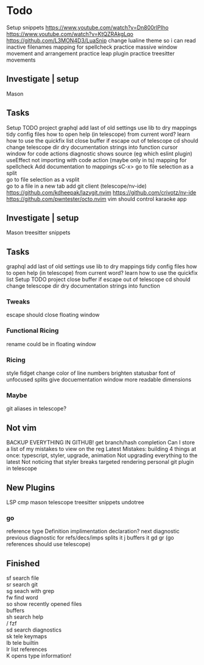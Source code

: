 

# Todo
Setup snippets
  https://www.youtube.com/watch?v=Dn800rlPIho
  https://www.youtube.com/watch?v=KtQZRAkgLqo
  https://github.com/L3MON4D3/LuaSnip
change lualine theme so i can read inactive filenames
mapping for spellcheck
practice massive window movement and arrangement
practice leap plugin
practice treesitter movements

## Investigate | setup
Mason

## Tasks
Setup TODO project
graphql
add last of old settings
use lib to dry mappings
tidy config files
how to open help (in telescope) from current word?
learn how to use the quickfix list
close buffer if escape out of telescope
cd should change telescope dir
dry documentation strings into function
cursor window for code actions
diagnostic shows source (eg which eslint plugin)
useEffect not importing with code action (maybe only in ts)
mapping for spellcheck
Add documentation to mappings
sC-x> go to file selection as a split   
<C-v> go to file selection as a vsplit   
<C-t> go to a file in a new tab
add git client (telescope/nv-ide)
  https://github.com/kdheepak/lazygit.nvim
  https://github.com/crivotz/nv-ide
  https://github.com/pwntester/octo.nvim
vim should control karaoke app

## Investigate | setup
Mason
treesitter
snippets

## Tasks
graphql
add last of old settings
use lib to dry mappings
tidy config files
how to open help (in telescope) from current word?
learn how to use the quickfix list
Setup TODO project
close buffer if escape out of telescope
cd should change telescope dir
dry documentation strings into function

### Tweaks
escape should close floating window

### Functional Ricing
rename could be in floating window

### Ricing
style fidget
change color of line numbers
brighten statusbar font of unfocused splits
give docuementation window more readable dimensions


### Maybe
git aliases in telescope?


## Not vim
BACKUP EVERYTHING IN GITHUB!
get branch/hash completion
Can I store a list of my mistakes to view on the reg
  Latest Mistakes:
    building 4 things at once: typescript, styler, upgrade, animation
    Not upgrading everything to the latest
    Not noticing that styler breaks targeted rendering
personal git plugin in telescope


## New Plugins
LSP
cmp
mason
telescope
treesitter
snippets
undotree


### go
  reference
  type Definition
  implimentation
  declaration?
  next diagnostic
  previous diagnostic
for refs/decs/imps
<leader> splits it
j buffers it
gd
gr (go references should use telescope)


## Finished
sf       search file                  
sr       search git                   
sg       seach with grep              
fw       find word                    
so       show recently opened files   
<space>  buffers                      
sh       search help                  
/        fzf                          
sd       search diagnostics           
sk       tele keymaps                 
lb       tele builtin                 
lr       list references              
K        opens type information!
